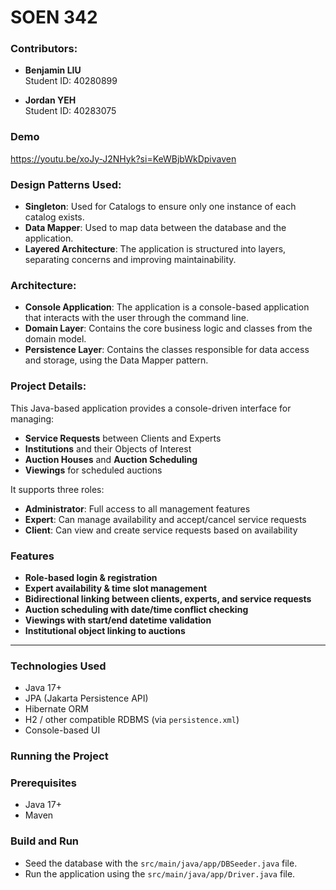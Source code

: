 # SOEN 342 

### Contributors:
- **Benjamin LIU**  
  Student ID: 40280899

- **Jordan YEH**  
  Student ID: 40283075

### Demo
https://youtu.be/xoJy-J2NHyk?si=KeWBjbWkDpivaven

### Design Patterns Used:
- **Singleton**: Used for Catalogs to ensure only one instance of each catalog exists.
- **Data Mapper**: Used to map data between the database and the application.
- **Layered Architecture**: The application is structured into layers, separating concerns and improving maintainability.

### Architecture:
- **Console Application**: The application is a console-based application that interacts with the user through the command line.
- **Domain Layer**: Contains the core business logic and classes from the domain model.
- **Persistence Layer**: Contains the classes responsible for data access and storage, using the Data Mapper pattern.

### Project Details:
This Java-based application provides a console-driven interface for managing:

-  **Service Requests** between Clients and Experts
-  **Institutions** and their Objects of Interest
-  **Auction Houses** and **Auction Scheduling**
-  **Viewings** for scheduled auctions

It supports three roles:

- **Administrator**: Full access to all management features
- **Expert**: Can manage availability and accept/cancel service requests
- **Client**: Can view and create service requests based on availability

###  Features

- **Role-based login & registration**
- **Expert availability & time slot management**
- **Bidirectional linking between clients, experts, and service requests**
- **Auction scheduling with date/time conflict checking**
- **Viewings with start/end datetime validation**
- **Institutional object linking to auctions**

---

###  Technologies Used

- Java 17+
- JPA (Jakarta Persistence API)
- Hibernate ORM
- H2 / other compatible RDBMS (via `persistence.xml`)
- Console-based UI

###  Running the Project

###  Prerequisites

- Java 17+
- Maven

###  Build and Run
- Seed the database with the `src/main/java/app/DBSeeder.java` file.
- Run the application using the `src/main/java/app/Driver.java` file.
